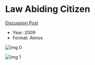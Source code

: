 # Law Abiding Citizen

[Discussion Post](https://www.avsforum.com/threads/bass-eq-for-filtered-movies.2995212/post-57080794)

* Year: 2009
* Format: Atmos

![img 0](https://i.imgur.com/CoqTr8Z.jpg)

![img 1](https://i.imgur.com/WlAoILh.jpg)

